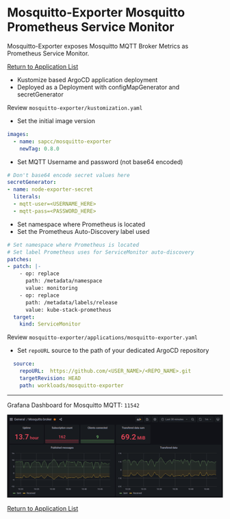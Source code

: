 # Mosquitto-Exporter Mosquitto Prometheus Service Monitor

Mosquitto-Exporter exposes Mosquitto MQTT Broker Metrics as Prometheus Service Monitor.

[Return to Application List](../)

* Kustomize based ArgoCD application deployment
* Deployed as a Deployment with configMapGenerator and secretGenerator

Review `mosquitto-exporter/kustomization.yaml`

* Set the initial image version

```yaml
images:
  - name: sapcc/mosquitto-exporter
    newTag: 0.8.0
```

* Set MQTT Username and password (not base64 encoded)

```yaml
# Don't base64 encode secret values here
secretGenerator:
- name: node-exporter-secret
  literals:
  - mqtt-user=<USERNAME_HERE>
  - mqtt-pass=<PASSWORD_HERE>

```

* Set namespace where Prometheus is located
* Set the Prometheus Auto-Discovery label used

```yaml
# Set namespace where Prometheus is located
# Set label Prometheus uses for ServiceMonitor auto-discovery
patches:
- patch: |-
    - op: replace
      path: /metadata/namespace
      value: monitoring
    - op: replace
      path: /metadata/labels/release
      value: kube-stack-prometheus
  target:
    kind: ServiceMonitor
```

Review `mosquitto-exporter/applications/mosquitto-exporter.yaml`

* Set `repoURL` source to the path of your dedicated ArgoCD repository

```yaml
  source:
    repoURL:  https://github.com/<USER_NAME>/<REPO_NAME>.git
    targetRevision: HEAD
    path: workloads/mosquitto-exporter
```

---

Grafana Dashboard for Mosquitto MQTT: `11542`

![Grafana Dashboard using exporter](grafana_dashboard_11542.png)

[Return to Application List](../)
